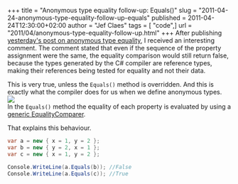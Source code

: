 +++
title = "Anonymous type equality follow-up: Equals()"
slug = "2011-04-24-anonymous-type-equality-follow-up-equals"
published = 2011-04-24T12:30:00+02:00
author = "Jef Claes"
tags = [ "code",]
url = "2011/04/anonymous-type-equality-follow-up.html"
+++
After publishing [yesterday's post on anonymous type
equality](https://www.jefclaes.be/2011/04/anonymous-type-equality.html),
I received an interesting comment. The comment stated that
even if the sequence of the property assignment were the same, the
equality comparison would still return false, because the types
generated by the C\# compiler are reference types, making their
references being tested for equality and not their data.  
  
This is very true, unless the `Equals()` method is overridden. And this is exactly what the compiler does for us when we define anonymous types.  
[![](/post/images/thumbnails/2011-04-24-anonymous-type-equality-follow-up-equals-anonymoustypeequals.PNG)](/post/images/2011-04-24-anonymous-type-equality-follow-up-equals-anonymoustypeequals.PNG)  
In the `Equals()` method the equality of each property is evaluated by
using a [generic EqualityComparer](http://msdn.microsoft.com/en-us/library/ms132123.aspx).  
  
That explains this behaviour.  
  
```csharp
var a = new { x = 1, y = 2 };
var b = new { y = 2, x = 1 };
var c = new { x = 1, y = 2 };

Console.WriteLine(a.Equals(b)); //False
Console.WriteLine(a.Equals(c)); //True
```